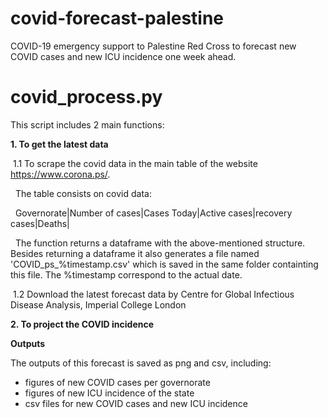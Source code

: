 # covid-forecast-palestine
COVID-19 emergency support to Palestine Red Cross to forecast new COVID cases and new ICU incidence one week ahead.

# covid_process.py
This script includes 2 main functions:

**1. To get the latest data**

&nbsp;1.1 To scrape the covid data in the main table of the website https://www.corona.ps/.

&nbsp;&nbsp;The table consists on covid data:

&nbsp;&nbsp;Governorate|Number of cases|Cases Today|Active cases|recovery cases|Deaths|

&nbsp;&nbsp;The function returns a dataframe with the above-mentioned structure. Besides returning a dataframe it also generates a file named 'COVID_ps_%timestamp.csv' which is saved in the same folder containting this file. The %timestamp correspond to the actual date.
    
&nbsp;1.2 Download the latest forecast data by Centre for Global Infectious Disease Analysis, Imperial College London

**2. To project the COVID incidence**


**Outputs**

The outputs of this forecast is saved as png and csv, including:
- figures of new COVID cases per governorate
- figures of new ICU incidence of the state
- csv files for new COVID cases and new ICU incidence
